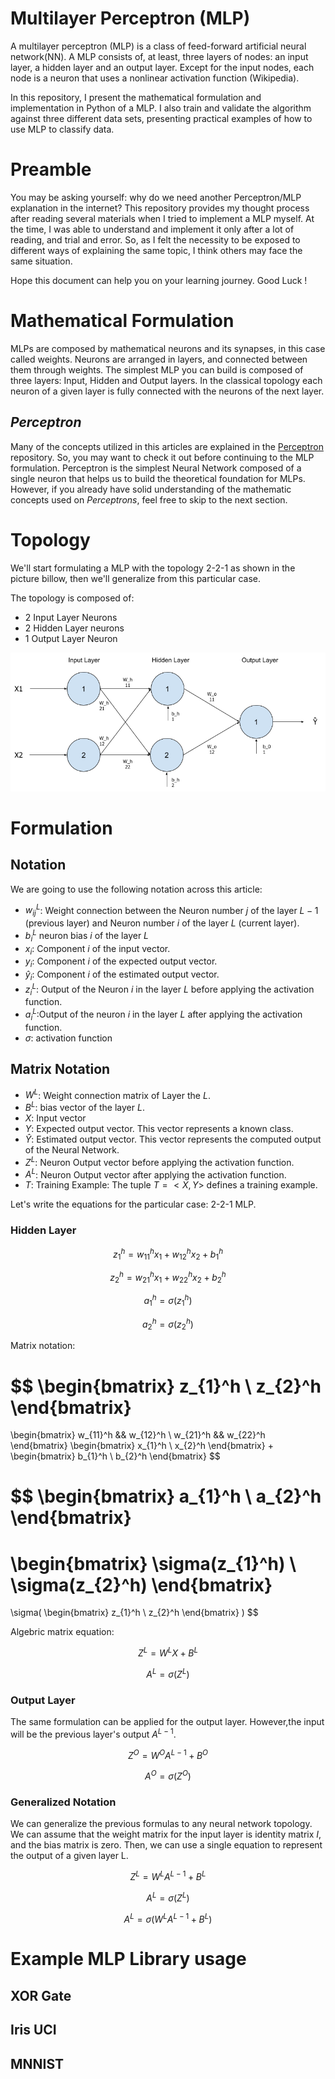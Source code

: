 # Multilayer Perceptron (MLP)

A multilayer perceptron (MLP) is a class of feed-forward artificial neural network(NN). A MLP consists of, at least, three layers of nodes: an input layer, a hidden layer and an output layer. Except for the input nodes, each node is a neuron that uses a nonlinear activation function (Wikipedia).

In this repository, I present the mathematical formulation and implementation in Python of a MLP. I also train and validate the algorithm against three different data sets, presenting practical examples of how to use MLP to classify data.

# Preamble 

You may be asking yourself: why do we need another Perceptron/MLP explanation in the internet? This repository provides my thought process after reading several materials when I tried to implement a MLP myself. At the time, I was able to understand and implement it only after a lot of reading, and trial and error. So, as I felt the necessity to be exposed to different ways of explaining the same topic, I think others may face the same situation.

Hope this document can help you on your learning journey. Good Luck !

# Mathematical Formulation

MLPs are composed by mathematical neurons and its synapses, in this case called weights. Neurons are arranged in layers, and connected between them through weights. The simplest MLP you can build is composed of three layers: Input, Hidden and Output layers. In the classical topology each neuron of a given layer is fully connected with the neurons of the next layer. 

## *Perceptron*

Many of the concepts utilized in this articles are explained in the [Perceptron](https://github.com/filipecalasans/percepetron) repository. So, you may want to check it out before continuing to the MLP formulation. Perceptron is the simplest Neural Network composed of a single neuron that helps us to build the theoretical foundation for MLPs. However, if you already have solid understanding of the mathematic concepts used on *Perceptrons*, feel free to skip to the next section.

# Topology 

We'll start formulating a MLP with the topology 2-2-1 as shown in the picture billow, then we'll generalize from this particular case.

The topology is composed of:

* 2 Input Layer Neurons
* 2 Hidden Layer neurons
* 1 Output Layer Neuron 

 <p align="center"> 
    <img src="doc/mlp-topology.png" alt="MLP Topology">
 </p>

# Formulation

## Notation

We are going to use the following notation across this article:

* $w_{ij}^L$: Weight connection between the Neuron number $j$ of the layer $L-1$ (previous layer) and Neuron number $i$ of the layer $L$ (current layer).
* $b_{i}^L$ neuron bias $i$ of the layer $L$ 
* $x_{i}$: Component $i$ of the input vector.
* $y_{i}$: Component $i$ of the expected output vector.
* $ŷ_{i}$: Component $i$ of the estimated output vector.
* $z_{i}^L$: Output of the Neuron $i$ in the layer $L$ before applying the activation function.
* $a_{i}^L$:Output of the neuron $i$ in the layer $L$ after applying the activation function.
* $\sigma$: activation function
## Matrix Notation

* $W^L$: Weight connection matrix of Layer the $L$.
* $B^L$: bias vector of the layer $L$. 
* $X$: Input vector
* $Y$: Expected output vector. This vector represents a known class.
* $Ŷ$: Estimated output vector. This vector represents the computed output of the Neural Network.
* $Z^L$: Neuron Output vector before applying the activation function.
* $A^L$: Neuron Output vector after applying the activation function.
* $T$: Training Example: The tuple $T=<X,Y>$ defines a training example.

Let's write the equations for the particular case: 2-2-1 MLP.

### Hidden Layer

$$
z_{1}^h = w_{11}^hx_{1} + w_{12}^hx_{2} + b_{1}^h
$$

$$
z_{2}^h = w_{21}^hx_{1} + w_{22}^hx_{2} + b_{2}^h
$$

$$
a_{1}^h = \sigma(z_{1}^h) 
$$

$$
a_{2}^h = \sigma(z_{2}^h) 
$$

Matrix notation:

$$
\begin{bmatrix}
z_{1}^h \\
z_{2}^h 
\end{bmatrix}
=
\begin{bmatrix}
w_{11}^h && w_{12}^h \\
w_{21}^h && w_{22}^h  
\end{bmatrix}
\begin{bmatrix}
x_{1}^h \\
x_{2}^h 
\end{bmatrix}
+
\begin{bmatrix}
b_{1}^h \\
b_{2}^h 
\end{bmatrix}
$$


$$
\begin{bmatrix}
a_{1}^h \\
a_{2}^h 
\end{bmatrix}
=
\begin{bmatrix}
\sigma(z_{1}^h) \\
\sigma(z_{2}^h) 
\end{bmatrix}
=
\sigma(
\begin{bmatrix}
z_{1}^h \\
z_{2}^h 
\end{bmatrix}
)
$$

Algebric matrix equation:

$$
Z^L = W^LX+B^L
$$


$$
A^L = \sigma(Z^L)
$$

### Output Layer

The same formulation can be applied for the output layer. However,the input will be the previous layer's output $A^{L-1}$.

$$
Z^O = W^OA^{L-1}+B^O
$$

$$
A^O = \sigma(Z^O)
$$

### Generalized Notation

We can generalize the previous formulas to any neural network topology. We can assume that the weight matrix for the input layer is identity matrix $I$, and the bias matrix is zero. Then, we can use a single equation to represent the output of a given layer L.

$$
Z^L = W^LA^{L-1}+B^L
$$

$$
A^L = \sigma(Z^L)
$$

$$
A^L = \sigma(W^LA^{L-1}+B^L)
$$


# Example MLP Library usage



## XOR Gate

## Iris UCI

## MNNIST